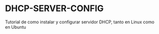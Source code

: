 # DHCP-SERVER-CONFIG
Tutorial de como instalar y configurar servidor DHCP, tanto en Linux como en Ubuntu

